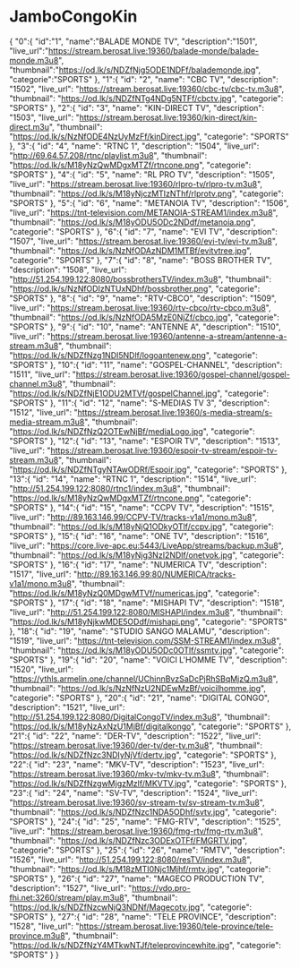 # JamboCongoKin
{
  "0":{
  "id":"1",
  "name":"BALADE MONDE TV",
  "description":"1501",
  "live_url":"https://stream.berosat.live:19360/balade-monde/balade-monde.m3u8",
  "thumbnail":"https://od.lk/s/NDZfNjg5ODE1NDFf/balademonde.jpg",
  "categorie":"SPORTS"
  },
  "1":{
  "id": "2",
  "name": "CBC TV",
  "description": "1502",
  "live_url": "https://stream.berosat.live:19360/cbc-tv/cbc-tv.m3u8",
  "thumbnail": "https://od.lk/s/NDZfNTg4NDg5NTFf/cbctv.jpg",
  "categorie": "SPORTS"
  },
  "2":{
  "id": "3",
  "name": "KIN-DIRECT TV",
  "description": "1503",
  "live_url": "https://stream.berosat.live:19360/kin-direct/kin-direct.m3u",
  "thumbnail": "https://od.lk/s/NzNfODE4NzUyMzFf/kinDirect.jpg",
  "categorie": "SPORTS"
  },
  "3":{
  "id": "4",
  "name": "RTNC 1",
  "description": "1504",
  "live_url": "http://69.64.57.208/rtnc/playlist.m3u8",
  "thumbnail": "https://od.lk/s/M18yNzQwMDgxMTZf/rtncone.png",
  "categorie": "SPORTS"
  },
  "4":{
  "id": "5",
  "name": "RL PRO TV",
  "description": "1505",
  "live_url": "https://stream.berosat.live:19360/rlpro-tv/rlpro-tv.m3u8",
  "thumbnail": "https://od.lk/s/M18yNjczMTIzNThf/rlprotv.png",
  "categorie": "SPORTS"
  },
  "5":{
  "id": "6",
  "name": "METANOIA TV",
  "description": "1506",
  "live_url": "https://tnt-television.com/METANOIA-STREAM1/index.m3u8",
  "thumbnail": "https://od.lk/s/M18yODU5ODc2NDdf/metanoia.png",
  "categorie": "SPORTS"
  },
  "6":{
  "id": "7",
  "name": "EVI TV",
  "description": "1507",
  "live_url": "https://stream.berosat.live:19360/evi-tv/evi-tv.m3u8",
  "thumbnail": "https://od.lk/s/NzNfODAzNDM1MTBf/evitvtree.jpg",
  "categorie": "SPORTS"
  },
  "7":{
  "id": "8",
  "name": "BOSS BROTHER TV",
  "description": "1508",
  "live_url": "http://51.254.199.122:8080/bossbrothersTV/index.m3u8",
  "thumbnail": "https://od.lk/s/NzNfODIzNTUxNDhf/bossbrother.png",
  "categorie": "SPORTS"
  },
  "8":{
  "id": "9",
  "name": "RTV-CBCO",
  "description": "1509",
  "live_url": "https://stream.berosat.live:19360/rtv-cbco/rtv-cbco.m3u8",
  "thumbnail": "https://od.lk/s/NzNfODA5MzE0NjZf/cbco.jpg",
  "categorie": "SPORTS"
  },
  "9":{
  "id": "10",
  "name": "ANTENNE A",
  "description": "1510",
  "live_url": "https://stream.berosat.live:19360/antenne-a-stream/antenne-a-stream.m3u8",
  "thumbnail": "https://od.lk/s/NDZfNzg1NDI5NDlf/logoantenew.png",
  "categorie": "SPORTS"
  },
  "10":{
  "id": "11",
  "name": "GOSPEL-CHANNEL",
  "description": "1511",
  "live_url": "https://stream.berosat.live:19360/gospel-channel/gospel-channel.m3u8",
  "thumbnail": "https://od.lk/s/NDZfNjE1ODU2MTVf/gospelChannel.jpg",
  "categorie": "SPORTS"
  },
  "11":{
  "id": "12",
  "name": "S-MEDIAS TV 3",
  "description": "1512",
  "live_url": "https://stream.berosat.live:19360/s-media-stream/s-media-stream.m3u8",
  "thumbnail": "https://od.lk/s/NDZfNzQ2OTEwNjBf/mediaLogo.jpg",
  "categorie": "SPORTS"
  },
  "12":{
  "id": "13",
  "name": "ESPOIR TV",
  "description": "1513",
  "live_url": "https://stream.berosat.live:19360/espoir-tv-stream/espoir-tv-stream.m3u8",
  "thumbnail": "https://od.lk/s/NDZfNTgyNTAwODRf/Espoir.jpg",
  "categorie": "SPORTS"
  },
  "13":{
  "id": "14",
  "name": "RTNC 1",
  "description": "1514",
  "live_url": "http://51.254.199.122:8080/rtnc1/index.m3u8",
  "thumbnail": "https://od.lk/s/M18yNzQwMDgxMTZf/rtncone.png",
  "categorie": "SPORTS"
  },
  "14":{
  "id": "15",
  "name": "CCPV TV",
  "description": "1515",
  "live_url": "http://89.163.146.99/CCPV-TV/tracks-v1a1/mono.m3u8",
  "thumbnail": "https://od.lk/s/M18yNjQ1ODkyOTlf/ccpv.jpg",
  "categorie": "SPORTS"
  },
  "15":{
  "id": "16",
  "name": "ONE TV",
  "description": "1516",
  "live_url": "https://core.live-apc.eu:5443/LiveApp/streams/backup.m3u8",
  "thumbnail": "https://od.lk/s/M18yNjg3NzI2NDlf/onetvok.jpg",
  "categorie": "SPORTS"
  },
  "16":{
  "id": "17",
  "name": "NUMERICA TV",
  "description": "1517",
  "live_url": "http://89.163.146.99:80/NUMERICA/tracks-v1a1/mono.m3u8",
  "thumbnail": "https://od.lk/s/M18yNzQ0MDgwMTVf/numericas.jpg",
  "categorie": "SPORTS"
  },
  "17":{
  "id": "18",
  "name": "MISHAPI TV",
  "description": "1518",
  "live_url": "http://51.254.199.122:8080/MISHAPI/index.m3u8",
  "thumbnail": "https://od.lk/s/M18yNjkwMDE5ODdf/mishapi.png",
  "categorie": "SPORTS"
  },
  "18":{
  "id": "19",
  "name": "STUDIO SANGO MALAMU",
  "description": "1519",
  "live_url": "https://tnt-television.com/SSM-STREAM1/index.m3u8",
  "thumbnail": "https://od.lk/s/M18yODU5ODc0OTlf/ssmtv.jpg",
  "categorie": "SPORTS"
  },
  "19":{
  "id": "20",
  "name": "VOICI L'HOMME TV",
  "description": "1520",
  "live_url": "https://ythls.armelin.one/channel/UChinnBvzSaDcPjRhSBqMjzQ.m3u8",
  "thumbnail": "https://od.lk/s/NzNfNzU2NDEwMzBf/voicilhomme.jpg",
  "categorie": "SPORTS"
  },
  "20":{
  "id": "21",
  "name": "DIGITAL CONGO",
  "description": "1521",
  "live_url": "http://51.254.199.122:8080/DigitalCongoTV/index.m3u8",
  "thumbnail": "https://od.lk/s/M18yNzAxNzU1MjBf/digitalkongo",
  "categorie": "SPORTS"
  },
  "21":{
  "id": "22",
  "name": "DER-TV",
  "description": "1522",
  "live_url": "https://stream.berosat.live:19360/der-tv/der-tv.m3u8",
  "thumbnail": "https://od.lk/s/NDZfNzc3NDIyNjVf/dertv.jpg",
  "categorie": "SPORTS"
  },
  "22":{
  "id": "23",
  "name": "MKV-TV",
  "description": "1523",
  "live_url": "https://stream.berosat.live:19360/mkv-tv/mkv-tv.m3u8",
  "thumbnail": "https://od.lk/s/NDZfNzgwMjgzMzlf/MKVTV.jpg",
  "categorie": "SPORTS"
  },
  "23":{
  "id": "24",
  "name": "SV-TV",
  "description": "1524",
  "live_url": "https://stream.berosat.live:19360/sv-stream-tv/sv-stream-tv.m3u8",
  "thumbnail": "https://od.lk/s/NDZfNzc1NDA5ODhf/svtv.jpg",
  "categorie": "SPORTS"
  },
  "24":{
  "id": "25",
  "name": "FMG-RTV",
  "description": "1525",
  "live_url": "https://stream.berosat.live:19360/fmg-rtv/fmg-rtv.m3u8",
  "thumbnail": "https://od.lk/s/NDZfNzc3ODExOTFf/FMGRTV.jpg",
  "categorie": "SPORTS"
  },
  "25":{
  "id": "26",
  "name": "RMTV",
  "description": "1526",
  "live_url": "http://51.254.199.122:8080/resTV/index.m3u8",
  "thumbnail": "https://od.lk/s/M18zMTI0Njc1Mjhf/rmtv.jpg",
  "categorie": "SPORTS"
  },
  "26":{
  "id": "27",
  "name": "MAGECO PRODUCTION TV",
  "description": "1527",
  "live_url": "https://vdo.pro-fhi.net:3260/stream/play.m3u8",
  "thumbnail": "https://od.lk/s/NDZfNzcwNjQ3NDNf/Magecotv.jpg",
  "categorie": "SPORTS"
  },
  "27":{
  "id": "28",
  "name": "TELE PROVINCE",
  "description": "1528",
  "live_url": "https://stream.berosat.live:19360/tele-province/tele-province.m3u8",
  "thumbnail": "https://od.lk/s/NDZfNzY4MTkwNTJf/teleprovincewhite.jpg",
  "categorie": "SPORTS"
  }
}
